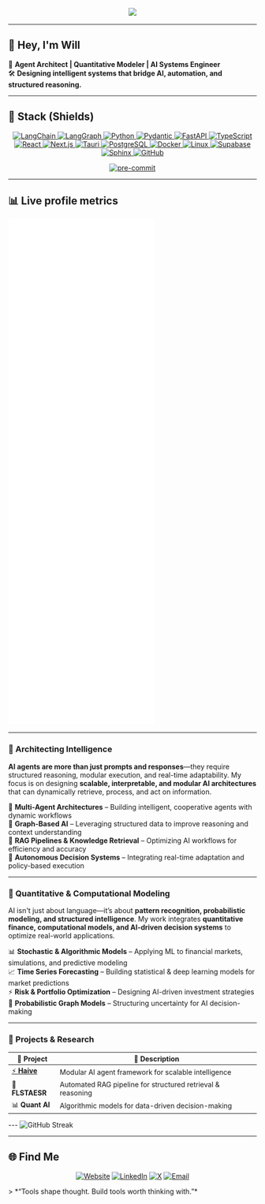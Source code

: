 <!--
  pr1m8 / pr1m8 — Profile README
  Theme: Hacker Purple (+ Neon Green accent)
  Keep the palette tight and consistent across images/cards.
-->
<!-- Header: theme-aware typing banner -->
<p align="center">
  <picture>
    <!-- Dark mode -->
    <source media="(prefers-color-scheme: dark)" srcset="https://readme-typing-svg.herokuapp.com/?lines=AI+Agent+Architect;Autonomous+Systems+Engineer;Graph+AI+%7C+RAG+%7C+Quant&font=Fira+Code&color=%23A855F7&center=true&width=720&height=50">
    <!-- Light mode (slightly deeper violet for contrast) -->
    <img src="https://readme-typing-svg.herokuapp.com/?lines=AI+Agent+Architect;Autonomous+Systems+Engineer;Graph+AI+%7C+RAG+%7C+Quant&font=Fira+Code&color=%236D28D9&center=true&width=720&height=50" />
  </picture>
  
</p>


---

## 👾 **Hey, I'm Will**  
🚀 **Agent Architect | Quantitative Modeler | AI Systems Engineer**  
🛠 **Designing intelligent systems that bridge AI, automation, and structured reasoning.**  



---
## 🧰 Stack (Shields)
<p align="center">
<!-- LangChain -->
<!-- AI / Agents -->
<a href="https://www.langchain.com/">
  <img alt="LangChain"
       src="https://img.shields.io/badge/%20-LangChain-30363d?style=flat&labelColor=0D1117&logo=langchain&logoColor=A855F7">
</a>
<a href="https://langgraph.dev/">
  <img alt="LangGraph"
       src="https://img.shields.io/badge/%20-LangGraph-30363d?style=flat&labelColor=0D1117&logo=langchain&logoColor=A855F7">
</a>



  <!-- Python backend -->
  <a href="https://www.python.org/">
    <img alt="Python"
         src="https://img.shields.io/badge/Python-%20?style=flat&logo=python&logoColor=A855F7&labelColor=0D1117&color=30363d">
  </a>
  <a href="https://docs.pydantic.dev/">
    <img alt="Pydantic"
         src="https://img.shields.io/badge/Pydantic-%20?style=flat&logo=pydantic&logoColor=A855F7&labelColor=0D1117&color=30363d">
  </a>
  <a href="https://fastapi.tiangolo.com/">
    <img alt="FastAPI"
         src="https://img.shields.io/badge/FastAPI-%20?style=flat&logo=fastapi&logoColor=A855F7&labelColor=0D1117&color=30363d">
  </a>

  <!-- Frontend -->
  <a href="https://www.typescriptlang.org/">
    <img alt="TypeScript"
         src="https://img.shields.io/badge/TypeScript-%20?style=flat&logo=typescript&logoColor=A855F7&labelColor=0D1117&color=30363d">
  </a>
  <a href="https://react.dev/">
    <img alt="React"
         src="https://img.shields.io/badge/React-%20?style=flat&logo=react&logoColor=A855F7&labelColor=0D1117&color=30363d">
  </a>
  <a href="https://nextjs.org/">
    <img alt="Next.js"
         src="https://img.shields.io/badge/Next.js-%20?style=flat&logo=nextdotjs&logoColor=A855F7&labelColor=0D1117&color=30363d">
  </a>
  <a href="https://tauri.app/">
    <img alt="Tauri"
         src="https://img.shields.io/badge/Tauri-%20?style=flat&logo=tauri&logoColor=A855F7&labelColor=0D1117&color=30363d">
  </a>

  <!-- Data / Infra -->
  <a href="https://www.postgresql.org/">
    <img alt="PostgreSQL"
         src="https://img.shields.io/badge/PostgreSQL-%20?style=flat&logo=postgresql&logoColor=A855F7&labelColor=0D1117&color=30363d">
  </a>

  <a href="https://www.docker.com/">
    <img alt="Docker"
         src="https://img.shields.io/badge/Docker-%20?style=flat&logo=docker&logoColor=A855F7&labelColor=0D1117&color=30363d">
  </a>
  <a href="https://www.linux.org/">
    <img alt="Linux"
         src="https://img.shields.io/badge/Linux-%20?style=flat&logo=linux&logoColor=A855F7&labelColor=0D1117&color=30363d">
  </a>
  <a href="https://supabase.com/">
    <img alt="Supabase"
         src="https://img.shields.io/badge/Supabase-%20?style=flat&logo=supabase&logoColor=A855F7&labelColor=0D1117&color=30363d">
  </a>
  <a href="https://www.sphinx-doc.org/">
    <img alt="Sphinx"
         src="https://img.shields.io/badge/Sphinx-%20?style=flat&logo=sphinx&logoColor=A855F7&labelColor=0D1117&color=30363d">
  </a>

  <!-- DevOps -->
  <a href="https://github.com/">
    <img alt="GitHub"
         src="https://img.shields.io/badge/GitHub-%20?style=flat&logo=github&logoColor=A855F7&labelColor=0D1117&color=30363d">
  
  <p align="center"> <a href="https://pre-commit.com/"> <img alt="pre-commit" src="https://img.shields.io/badge/pre--commit-%20?logo=pre-commit&logoColor=A855F7&labelColor=0D1117&color=30363d"> </a>
  
</p>

---   
## 📊 Live profile metrics
<!-- Auto-updated by .github/workflows/metrics.yml -->
<img src="./metrics.svg" alt="Metrics for pr1m8" />

---   


### **🔹 Architecting Intelligence**
**AI agents are more than just prompts and responses**—they require structured reasoning, modular execution, and real-time adaptability. My focus is on designing **scalable, interpretable, and modular AI architectures** that can dynamically retrieve, process, and act on information.

🔹 **Multi-Agent Architectures** – Building intelligent, cooperative agents with dynamic workflows  
🔹 **Graph-Based AI** – Leveraging structured data to improve reasoning and context understanding  
🔹 **RAG Pipelines & Knowledge Retrieval** – Optimizing AI workflows for efficiency and accuracy  
🔹 **Autonomous Decision Systems** – Integrating real-time adaptation and policy-based execution  

---

### **🔹 Quantitative & Computational Modeling**
AI isn't just about language—it’s about **pattern recognition, probabilistic modeling, and structured intelligence**. My work integrates **quantitative finance, computational models, and AI-driven decision systems** to optimize real-world applications.

📊 **Stochastic & Algorithmic Models** – Applying ML to financial markets, simulations, and predictive modeling  
📈 **Time Series Forecasting** – Building statistical & deep learning models for market predictions  
⚡ **Risk & Portfolio Optimization** – Designing AI-driven investment strategies  
🔢 **Probabilistic Graph Models** – Structuring uncertainty for AI decision-making  

---

### **🔹 Projects & Research**
| 🔧 **Project** | 📝 **Description** |  
|-----------|---------------|  
| [⚡ **Haive**](https://github.com/0rac130fD31phi/haive) | Modular AI agent framework for scalable intelligence |  
| 🔬 **FLSTAESR** | Automated RAG pipeline for structured retrieval & reasoning |  
| 📊 **Quant AI** | Algorithmic models for data-driven decision-making |  

--- ![GitHub Streak](https://streak-stats.demolab.com?user=pr1m8&hide_border=true&background=0D1117&ring=8B5CF6&fire=A7F3D0&currStreakNum=E9D5FF&currStreakLabel=8B5CF6&sideNums=A7F3D0&sideLabels=6EE7B7&dates=8B5CF6)



---
## 🌐 Find Me
<p align="center">
  <a href="#" target="_blank"><img alt="Website" src="https://img.shields.io/badge/Website-0D1117?logo=firefox-browser&labelColor=0D1117&logoColor=A855F7&color=30363d"></a>
  <a href="#" target="_blank"><img alt="LinkedIn" src="https://img.shields.io/badge/LinkedIn-0D1117?logo=linkedin&labelColor=0D1117&logoColor=A855F7&color=30363d"></a>
  <a href="#" target="_blank"><img alt="X" src="https://img.shields.io/badge/X-0D1117?logo=x&labelColor=0D1117&logoColor=A855F7&color=30363d"></a>
  <a href="mailto:" target="_blank"><img alt="Email" src="https://img.shields.io/badge/Email-0D1117?logo=gmail&labelColor=0D1117&logoColor=A855F7&color=30363d"></a>
</p>
> *“Tools shape thought. Build tools worth thinking with.”*